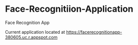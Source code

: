# Face-Recognitiion-Application
Face Recognition App


Current application located at https://facerecognitionapp-380605.uc.r.appspot.com